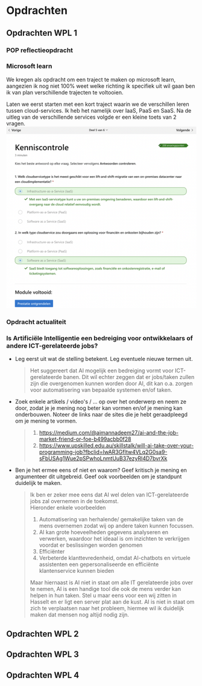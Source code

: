 # Opdrachten

## Opdrachten WPL 1
### POP reflectieopdracht

### Microsoft learn
We kregen als opdracht om een traject te maken op microsoft learn, aangezien ik nog niet 100% weet welke richting ik specifiek uit wil gaan ben ik van plan verschillende trajecten te voltooien.

Laten we eerst starten met een kort traject waarin we de verschillen leren tussen cloud-services. Ik heb het namelijk over IaaS, PaaS en SaaS. Na de uitleg van de verschillende services volgde er een kleine toets van 2 vragen.
![Microsoft Learn](../images/MicrosoftLearn1.png)

### Opdracht actualiteit
### Is Artificiële Intelligentie een bedreiging voor ontwikkelaars of andere ICT-gerelateerde jobs? ###

- Leg eerst uit wat de stelling betekent. Leg eventuele nieuwe termen uit.
  > Het suggereert dat AI mogelijk een bedreiging vormt voor ICT-gerelateerde banen. Dit wil echter zeggen dat er jobs/taken zullen zijn die overgenomen kunnen worden door
  > AI, dit kan o.a. zorgen voor automatisering van bepaalde systemen en/of taken.
   
- Zoek enkele artikels / video's / ... op over het onderwerp en neem ze door, zodat je je mening nog beter kan vormen en/of je mening kan onderbouwen. Noteer de links naar de sites die je hebt geraadpleegd om je mening te vormen.
  > 1. https://medium.com/@aimannadeem27/ai-and-the-job-market-friend-or-foe-b499acbb0f28
  > 2. https://www.upskilled.edu.au/skillstalk/will-ai-take-over-your-programming-job?fbclid=IwAR3GfItw4VLq2G0sa9-sFbUSAg1Wue2pSPwhoLnmtUuB37ezyRl4D7bvrXk
- Ben je het ermee eens of niet en waarom? Geef kritisch je mening en argumenteer dit uitgebreid. Geef ook voorbeelden om je standpunt 
  duidelijk te maken. 
  > Ik ben er zeker mee eens dat AI wel delen van ICT-gerelateerde jobs zal overnemen in de toekomst. <br>
  > Hieronder enkele voorbeelden
  >  1. Automatisering van herhalende/ gemakelijke taken van de mens overnemen zodat wij op andere taken kunnen focussen. 
  >  2. AI kan grote hoeveelheden gegevens analyseren en verwerken, waardoor het ideaal is om inzichten te verkrijgen voordat er beslissingen worden genomen
  >  3. Efficiënter
  >  4. Verbeterde klanttevredenheid, omdat AI-chatbots en virtuele assistenten  een gepersonaliseerde en efficiënte klantenservice kunnen bieden
  >     
  > Maar hiernaast is AI niet in staat om alle IT gerelateerde jobs over te nemen, AI is een handige tool die ook de mens verder kan helpen in hun taken.
  > Stel u maar eens voor een wij zitten in Hasselt en er ligt een server plat aan de kust. AI is niet in staat om zich te verplaatsen naar het probleem, hiermee wil ik duidelijk maken dat mensen nog altijd nodig zijn.


## Opdrachten WPL 2

## Opdrachten WPL 3

## Opdrachten WPL 4
